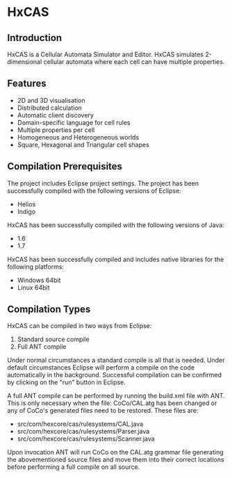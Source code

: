 HxCAS
=====

Introduction
------------
HxCAS is a Cellular Automata Simulator and Editor. HxCAS simulates 
2-dimensional cellular automata where each cell can have multiple
properties.

Features
--------
 * 2D and 3D visualisation
 * Distributed calculation
 * Automatic client discovery
 * Domain-specific language for cell rules
 * Multiple properties per cell
 * Homogeneous and Heterogeneous worlds
 * Square, Hexagonal and Triangular cell shapes

 Compilation Prerequisites
 -------------------------
 The project includes Eclipse project settings. The project has been
 successfully compiled with the following versions of Eclipse:
 * Helios
 * Indigo
 
 HxCAS has been successfully compiled with the following versions of Java:
 * 1.6
 * 1.7
 
 HxCAS has been successfully compiled and includes native libraries for the
 following platforms:
 * Windows 64bit
 * Linux 64bit

 Compilation Types
 -----------------
 HxCAS can be compiled in two ways from Eclipse:
 1. Standard source compile
 2. Full ANT compile
 
 Under normal circumstances a standard compile is all that is needed.
 Under default circumstances Eclipse will perform a compile on the code
 automatically in the background. Successful compilation can be confirmed
 by clicking on the "run" button in Eclipse.
 
 A full ANT compile can be performed by running the build.xml file with ANT.
 This is only necessary when the file: CoCo/CAL.atg has been changed or any of
 CoCo's generated files need to be restored. These files are:
 * src/com/hexcore/cas/rulesystems/CAL.java
 * src/com/hexcore/cas/rulesystems/Parser.java
 * src/com/hexcore/cas/rulesystems/Scanner.java
 
 Upon invocation ANT will run CoCo on the CAL.atg grammar file generating the 
 abovementioned source files and move them into their correct locations before 
 performing a full compile on all source.
